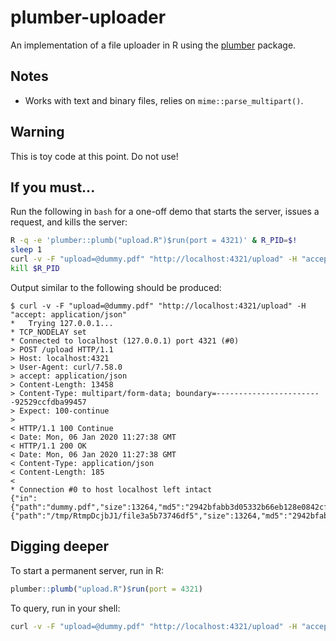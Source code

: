 # plumber-uploader

An implementation of a file uploader in R using the [plumber](https://www.rplumber.io/) package.

## Notes

* Works with text and binary files, relies on `mime::parse_multipart()`.

## Warning

This is toy code at this point. Do not use!

## If you must...

Run the following in `bash` for a one-off demo that starts the server, issues a request, and kills the server:

```bash
R -q -e 'plumber::plumb("upload.R")$run(port = 4321)' & R_PID=$!
sleep 1
curl -v -F "upload=@dummy.pdf" "http://localhost:4321/upload" -H "accept: application/json"
kill $R_PID
```

Output similar to the following should be produced:

```
$ curl -v -F "upload=@dummy.pdf" "http://localhost:4321/upload" -H "accept: application/json"
*   Trying 127.0.0.1...
* TCP_NODELAY set
* Connected to localhost (127.0.0.1) port 4321 (#0)
> POST /upload HTTP/1.1
> Host: localhost:4321
> User-Agent: curl/7.58.0
> accept: application/json
> Content-Length: 13458
> Content-Type: multipart/form-data; boundary=------------------------92529ccfdba99457
> Expect: 100-continue
> 
< HTTP/1.1 100 Continue
< Date: Mon, 06 Jan 2020 11:27:38 GMT
< HTTP/1.1 200 OK
< Date: Mon, 06 Jan 2020 11:27:38 GMT
< Content-Type: application/json
< Content-Length: 185
< 
* Connection #0 to host localhost left intact
{"in":{"path":"dummy.pdf","size":13264,"md5":"2942bfabb3d05332b66eb128e0842cff"},"out":{"path":"/tmp/RtmpDcjbJ1/file3a5b73746df5","size":13264,"md5":"2942bfabb3d05332b66eb128e0842cff"}}
```

## Digging deeper

To start a permanent server, run in R:

```r
plumber::plumb("upload.R")$run(port = 4321)
```

To query, run in your shell:

```bash
curl -v -F "upload=@dummy.pdf" "http://localhost:4321/upload" -H "accept: application/json"
```

